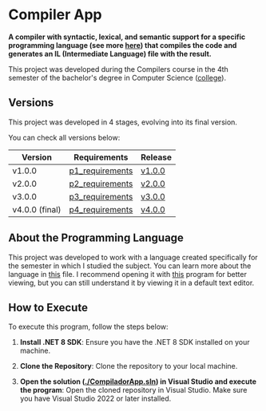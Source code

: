 # Compiler App
**A compiler with syntactic, lexical, and semantic support for a specific programming language (see more [here](#about-language)) that compiles the code and generates an IL (Intermediate Language) file with the result.**

This project was developed during the Compilers course in the 4th semester of the bachelor's degree in Computer Science ([college](https://furb.br/)).

## Versions
This project was developed in 4 stages, evolving into its final version.

You can check all versions below:

| Version | Requirements | Release |
| ---- | ---- | ---- |
| v1.0.0 | [p1_requirements](./p1_requirements.pdf) | [v1.0.0](https://github.com/ViniiSouza/compiler-app/releases/tag/v1.0.0) |
| v2.0.0 | [p2_requirements](./p2_requirements.pdf) | [v2.0.0](https://github.com/ViniiSouza/compiler-app/releases/tag/v2.0.0) |
| v3.0.0 | [p3_requirements](./p3_requirements.pdf) | [v3.0.0](https://github.com/ViniiSouza/compiler-app/releases/tag/v3.0.0) |
| v4.0.0 (final) | [p4_requirements](./p4_requirements.pdf) | [v4.0.0](https://github.com/ViniiSouza/compiler-app/releases/tag/v4.0.0) |

## <a name="about-language"></a>About the Programming Language
This project was developed to work with a language created specifically for the semester in which I studied the subject. You can learn more about the language in [this](./utils/semantic_specification.gals) file. I recommend opening it with [this](https://gals.sourceforge.net/) program for better viewing, but you can still understand it by viewing it in a default text editor.

## How to Execute

To execute this program, follow the steps below:

1. **Install .NET 8 SDK**: Ensure you have the .NET 8 SDK installed on your machine.

2. **Clone the Repository**: Clone the repository to your local machine.

3. **Open the solution ([./CompiladorApp.sln](./CompiladorApp.sln)) in Visual Studio and execute the program**: Open the cloned repository in Visual Studio. Make sure you have Visual Studio 2022 or later installed.